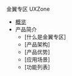<div class="sidebar_title icon__uhost"> 金翼专区 UXZone</div> 

* [概览](/uxzone/README)
* 产品简介
    * [什么是金翼专区]          
    * [产品架构]
    * [产品优势]
    * [应用场景]
    * [功能列表]

